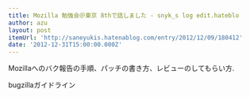 ```yaml
---
title: Mozilla 勉強会＠東京 8thで話しました - snyk_s log edit.hateblo
author: azu
layout: post
itemUrl: 'http://saneyukis.hatenablog.com/entry/2012/12/09/180412'
date: '2012-12-31T15:00:00.000Z'
---
```

Mozillaへのバク報告の手順、パッチの書き方、レビューのしてもらい方.

bugzillaガイドライン

